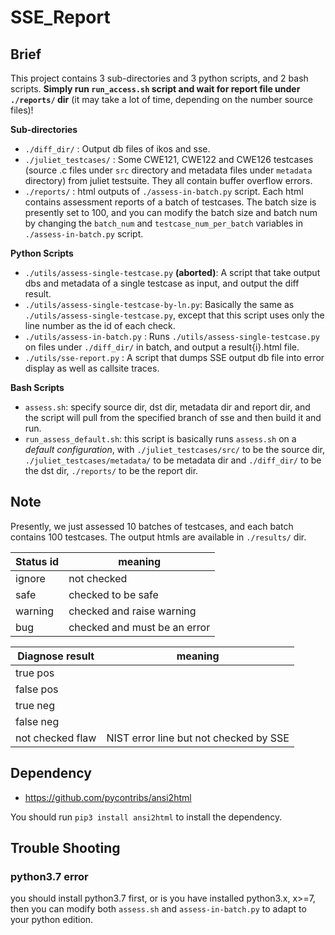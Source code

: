 # SSE_Report
## Brief
This project contains 3 sub-directories and 3 python scripts, and 2 bash scripts. **Simply run `run_access.sh` script and wait for report file under `./reports/` dir** (it may take a lot of time, depending on the number source files)!

**Sub-directories**
- `./diff_dir/` : Output db files of ikos and sse.
- `./juliet_testcases/` : Some CWE121, CWE122 and CWE126 testcases (source .c files under `src` directory and metadata files under `metadata` directory) from juliet testsuite. They all contain buffer overflow errors.
- `./reports/` : html outputs of `./assess-in-batch.py` script. Each html contains assessment reports of a batch of testcases. The batch size is presently set to 100, and you can modify the batch size and batch num by changing the `batch_num` and `testcase_num_per_batch` variables in `./assess-in-batch.py` script.

**Python Scripts**
- `./utils/assess-single-testcase.py` **(aborted)**: A script that take output dbs and metadata of a single testcase as input, and output the diff result.
- `./utils/assess-single-testcase-by-ln.py`: Basically the same as `./utils/assess-single-testcase.py`, except that this script uses only the line number as the id of each check.
- `./utils/assess-in-batch.py` : Runs `./utils/assess-single-testcase.py` on files under `./diff_dir/` in batch, and output a result{i}.html file.
- `./utils/sse-report.py` : A script that dumps SSE output db file into error display as well as callsite traces.

**Bash Scripts**

- `assess.sh`: specify source dir, dst dir, metadata dir and report dir, and the script will pull from the specified branch of sse and then build it and run.
- `run_assess_default.sh`: this script is basically runs `assess.sh` on a *default configuration*, with `./juliet_testcases/src/` to be the source dir, `./juliet_testcases/metadata/` to be metadata dir and `./diff_dir/` to be the dst dir, `./reports/` to be the report dir.

## Note
Presently, we just assessed 10 batches of testcases, and each batch contains 100 testcases. The output htmls are available in `./results/` dir.


| **Status** id | meaning                      |
|---------------|------------------------------|
| ignore        | not checked                  |
| safe          | checked to be safe           |
| warning       | checked and raise warning    |
| bug           | checked and must be an error |

| Diagnose result  | meaning                                |
|------------------|----------------------------------------|
| true pos         ||
| false pos        ||
| true neg         ||
| false neg        ||
| not checked flaw | NIST error line but not checked by SSE |

## Dependency
- https://github.com/pycontribs/ansi2html

You should run `pip3 install ansi2html` to install the dependency.

## Trouble Shooting
### python3.7 error
you should install python3.7 first, or is you have installed python3.x, x>=7, then you can modify both `assess.sh` and `assess-in-batch.py` to adapt to your python edition.